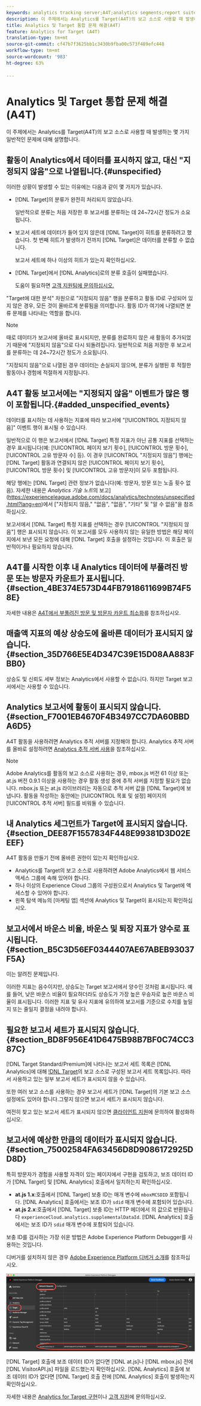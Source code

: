 ```yaml
---
keywords: analytics tracking server;A4T;analytics segments;report suites;incorrect data;orphaned;sdid;VisitorAPI.js;mboxMCSDID;phantom;unspecified
description: 이 주제에서는 Analytics를 Target(A4T)의 보고 소스로 사용할 때 발생하는 몇 가지 일반적인 문제에 대해 설명합니다.
title: Analytics 및 Target 통합 문제 해결(A4T)
feature: Analytics for Target (A4T)
translation-type: tm+mt
source-git-commit: cf47b7f3625bb1c3430b9fba00c573f489efc448
workflow-type: tm+mt
source-wordcount: '983'
ht-degree: 63%

---
```



# Analytics 및 Target 통합 문제 해결(A4T)

이 주제에서는 Analytics를 Target(A4T)의 보고 소스로 사용할 때 발생하는 몇 가지 일반적인 문제에 대해 설명합니다.

## 활동이 Analytics에서 데이터를 표시하지 않고, 대신 &quot;지정되지 않음&quot;으로 나열됩니다.{#unspecified}

이러한 상황이 발생할 수 있는 이유에는 다음과 같이 몇 가지가 있습니다.

* [!DNL Target]의 분류가 완전히 처리되지 않았습니다.

   일반적으로 분류는 처음 저장한 후 보고서를 분류하는 데 24~72시간 정도가 소요됩니다.

* 보고서 세트에 데이터가 들어 있지 않은데 [!DNL Target]이 히트를 분류하려고 했습니다. 첫 번째 히트가 발생하기 전까지 [!DNL Target]은 데이터를 분류할 수 없습니다.

   보고서 세트에 하나 이상의 히트가 있는지 확인하십시오.

* [!DNL Target]에서 [!DNL Analytics]로의 분류 호출이 실패했습니다.

   도움이 필요하면 [고객 지원팀에 문의하십시오.](/help/cmp-resources-and-contact-information.md#reference_ACA3391A00EF467B87930A450050077C)

&quot;Target에 대한 분석&quot; 차원으로 &quot;지정되지 않음&quot; 행을 분류하고 활동 ID로 구성되어 있지 않은 경우, 모든 것이 올바르게 분류됨을 의미합니다.  활동 ID가 여기에 나열되면 분류 문제를 나타내는 역할을 합니다.

>[!NOTE]
>
>때로 데이터가 보고서에 올바로 표시되지만, 분류를 완료하지 않은 새 활동이 추가되었기 때문에 &quot;지정되지 않음&quot;으로 다시 되돌려집니다. 일반적으로 처음 저장한 후 보고서를 분류하는 데 24~72시간 정도가 소요됩니다.
>
>&quot;지정되지 않음&quot;으로 나열된 경우 데이터는 손실되지 않으며, 분류가 실행된 후 적절한 활동이나 경험에 적절하게 지정됩니다.

## A4T 활동 보고서에는 &quot;지정되지 않음&quot; 이벤트가 많은 행이 포함됩니다.{#added_unspecified_events}

데이터를 표시하는 데 사용하는 지표에 따라 보고서에 &quot;[!UICONTROL 지정되지 않음]&quot; 이벤트 행이 표시될 수 있습니다.

일반적으로 이 행은 보고서에서 [!DNL Target] 특정 지표가 아닌 공통 지표를 선택하는 경우 표시됩니다(예: [!UICONTROL 페이지 보기 횟수], [!UICONTROL 방문 횟수], [!UICONTROL 고유 방문자 수] 등). 이 경우 [!UICONTROL &quot;지정되지 않음&quot;] 행에는 [!DNL Target] 활동과 연결되지 않은 [!UICONTROL 페이지 보기 횟수], [!UICONTROL 방문 횟수] 및 [!UICONTROL 고유 방문자]이 모두 포함됩니다.

해당 행에는 [!DNL Target] 관련 정보가 없습니다(예: 방문자, 방문 또는 노출 횟수 없음). 자세한 내용은 *Analytics 기술 노트*&#x200B;의 보고](https://experienceleague.adobe.com/docs/analytics/technotes/unspecified.html?lang=en)에서 [&quot;지정되지 않음,&quot; &quot;없음&quot;, &quot;없음&quot;, &quot;기타&quot; 및 &quot;알 수 없음&quot;을 참조하십시오.

보고서에서 [!DNL Target] 특정 지표를 선택하는 경우 [!UICONTROL &quot;지정되지 않음&quot;] 행은 표시되지 않습니다. 이 보고서를 모두 사용하지 않는 유일한 방법은 해당 페이지에서 보낸 모든 요청에 대해 [!DNL Target] 호출을 설정하는 것입니다. 이 호출은 일반적이거나 필요하지 않습니다.

## A4T를 시작한 이후 내 Analytics 데이터에 부풀려진 방문 또는 방문자 카운트가 표시됩니다. {#section_4BE374E573D44FB7918611699B74F58E}

자세한 내용은 [A4T에서 부풀려진 방문 및 방문자 카운트 최소화](/help/c-integrating-target-with-mac/a4t/c-a4t-troubleshooting/minimizing-inflated-visit-and-visitor-counts-a4t.md#concept_A515C2DE126E44B6AD97754C2C6D5235)를 참조하십시오.

## 매출액 지표의 예상 상승도에 올바른 데이터가 표시되지 않습니다. {#section_35D766E5E4D347C39E15D08AA883FBB0}

상승도 및 신뢰도 세부 정보는 Analytics에서 사용할 수 없습니다. 하지만 Target 보고서에서는 사용할 수 있습니다.

## Analytics 보고서에 활동이 표시되지 않습니다. {#section_F7001EB4670F4B3497CC7DA60BBDA6D5}

A4T 활동을 사용하려면 Analytics 추적 서버를 지정해야 합니다. Analytics 추적 서버를 올바로 설정하려면 [Analytics 추적 서버 사용](/help/c-integrating-target-with-mac/a4t/analytics-tracking-server.md#task_72077BA7E93C4A65A715A18F32228823)을 참조하십시오.

>[!NOTE]
>
>Adobe Analytics를 활동의 보고 소스로 사용하는 경우, mbox.js 버전 61 이상 또는 at.js 버전 0.9.1 이상을 사용하는 경우 활동 생성 중에 추적 서버를 지정할 필요가 없습니다. mbox.js 또는 at.js 라이브러리는 자동으로 추적 서버 값을 [!DNL Target]에 보냅니다. 활동을 작성하는 동안에는 [!UICONTROL 목표 및 설정] 페이지의 [!UICONTROL 추적 서버] 필드를 비워둘 수 있습니다.

## 내 Analytics 세그먼트가 Target에 표시되지 않습니다.  {#section_DEE87F1557834F448E99381D3D02EEEF}

A4T 활동을 만들기 전에 올바른 권한이 있는지 확인하십시오.

* Analytics를 Target의 보고 소스로 사용하려면 Adobe Analytics에서 웹 서비스 액세스 그룹에 속해 있어야 합니다.
* 하나 이상의 Experience Cloud 그룹의 구성원으로서 Analytics 및 Target에 액세스할 수 있어야 합니다.
* 왼쪽 탐색 메뉴의 [마케팅 앱] 섹션에 Analytics 및 Target이 표시되는지 확인하십시오.

## 보고서에서 바운스 비율, 바운스 및 퇴장 지표가 양수로 표시됩니다.  {#section_B5C3D56EF0344407AE67ABEB93037F5A}

이는 알려진 문제입니다.

이러한 지표는 음수이지만, 상승도는 Target 보고서에서 양수인 것처럼 표시됩니다. 예를 들어, 낮은 바운스 비율이 필요하더라도 상승도가 가장 높은 우승자로 높은 바운스 비율이 표시됩니다. 이러한 지표 및 유사 지표에 유의하여 보고서를 기준으로 수치를 높일지 또는 줄일지 결정을 내려야 합니다.

## 필요한 보고서 세트가 표시되지 않습니다.{#section_BD8F956E41D6475B98B7BF0C74CC387C}

[!DNL Target Standard/Premium]에 나타나는 보고서 세트 목록은 [!DNL Analytics]에 대해 [!DNL Target](A4T)의 보고 소스로 구성된 보고서 세트 목록입니다. 따라서 사용하고 있는 일부 보고서 세트가 표시되지 않을 수 있습니다.

또한 여러 보고 소스를 사용하는 경우 보고서 세트가 [!DNL Target]의 기본 보고 소스 설정에도 있어야 합니다.그렇지 않으면 보고서 세트가 표시되지 않습니다.

여전히 찾고 있는 보고서 세트가 표시되지 않으면 [클라이언트 지원](/help/cmp-resources-and-contact-information.md#reference_ACA3391A00EF467B87930A450050077C)에 문의하여 활성화하십시오.

## 보고서에 예상한 만큼의 데이터가 표시되지 않습니다. {#section_75002584FA63456D8D9086172925DD8D}

특히 방문자가 경험을 사용할 자격이 있는 페이지에서 구현을 검토하고, 보조 데이터 ID가 [!DNL Target] 및 [!DNL Analytics] 호출에서 일치하는지 확인하십시오.

* **at.js 1.x**:호출에서  [!DNL Target] 보충 ID는 매개 변수에  `mboxMCSDID` 포함됩니다. [!DNL Analytics] 호출에서는 보조 ID가 `sdid` 매개 변수에 포함되어 있습니다.
* **at.js 2.x**:호출에서  [!DNL Target] 보충 ID는 HTTP 헤더에서 의 값으로 반환됩니다 `experienceCloud.analytics.supplementalDataId`. [!DNL Analytics] 호출에서는 보조 ID가 `sdid` 매개 변수에 포함되어 있습니다.

보충 ID를 검사하는 가장 쉬운 방법은 Adobe Experience Platform Debugger를 사용하는 것입니다.

디버거를 설치하지 않은 경우 [Adobe Experience Platform 디버거 소개](https://experienceleague.adobe.com/docs/platform-learn/tutorials/data-ingestion/web-sdk/introduction-to-the-experience-platform-debugger.html)를 참조하십시오.

![디버거](/help/c-integrating-target-with-mac/a4t/assets/debugger.png)

[!DNL Target] 호출에 보조 데이터 ID가 없다면 [!DNL at.js]나 [!DNL mbox.js] 전에 [!DNL VisitorAPI.js] 파일을 로드했는지 확인하십시오. [!DNL Analytics] 호출에 보조 데이터 ID가 없다면 [!DNL Target] 호출 전에 [!DNL Analytics] 호출이 발생하는지 확인하십시오.

자세한 내용은 [Analytics for Target 구현](/help/c-integrating-target-with-mac/a4t/a4timplementation.md#concept_CE78750AC2A4487D8ACD9369B3EAC85A)이나 [고객 지원](/help/cmp-resources-and-contact-information.md#reference_ACA3391A00EF467B87930A450050077C)에 문의하십시오.
